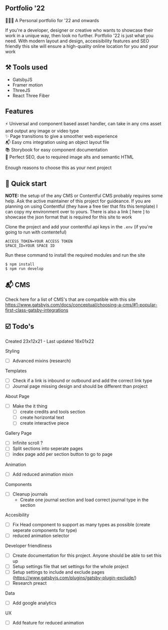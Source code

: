 ## Portfolio '22

🧑🏽‍🎨 A Personal portfolio for '22 and onwards

If you're a developer, designer or creative who wants to showcase their work in a unique way, then look no further. Portfolio '22 is just what you need. With modern layout and design, accesisibility features and SEO friendly this site will ensure a high-quality online location for you and your work

## ⚒ Tools used

- GatsbyJS <br>
- Framer motion <br>
- ThreeJS <br>
- React Three Fiber

## Features

⚡️ Universal and component based asset handler, can take in any cms asset and output any image or video type <br>
✨ Page transitions to give a smoother web experience <br>
📬 Easy cms integration using an object layout file <br>
📚 Storybook for easy component documentation <br>
👀 Perfect SEO, due to required image alts and semantic HTML <br>
<br>
Enough reasons to choose this as your next project

## 🚀 Quick start

<b>NOTE:</b> the setup of the any CMS or Contentful CMS probably requires some help. Ask the active maintainer of this project for guideance. If you are planning on using Contentful (they have a free tier that fits this template) I can copy my environment over to yours.
There is also a link [ here ] to showcase the json format that is required for this site to work

Clone the project and add your contentful api keys in the `.env` (if you're going to run with contenteful)

```
ACCESS_TOKEN=YOUR ACCESS TOKEN
SPACE_ID=YOUR SPACE ID
```

Run these command to install the required modules and run the site

```
$ npm install
$ npm run develop
```

## 📬 CMS

Check here for a list of CMS's that are compatible with this site
https://www.gatsbyjs.com/docs/conceptual/choosing-a-cms/#1-popular-first-class-gatsby-integrations

## ☑️ Todo's

Created 23x12x21 - Last updated 16x01x22

Styling

- [ ] Advanced mixins (research)

Templates
- [ ] Check if a link is inbound or outbound and add the correct link type
- [ ] Journal page missing design and should be different than project

About Page

- [ ] Make the it thing
  - [ ] create credits and tools section
  - [ ] create horizontal text
  - [ ] create interactive piece

Gallery Page

- [ ] Infinite scroll ?
- [ ] Split sections into seperate pages
- [ ] index page add per section button to go to page

Animation

- [ ] Add reduced animation mixin

Components

- [ ] Cleanup journals
  - Create one journal section and load correct journal type in the section

Accesibility

- [ ] Fix Head component to support as many types as possible (create seperate components for type)
- [ ] reduced animation selector

Developer friendliness

- [ ] Create documentation for this project. Anyone should be able to set this up
- [ ] Setup settings file that set settings for the whole project
- [ ] Setup settings to include and exclude pages (https://www.gatsbyjs.com/plugins/gatsby-plugin-exclude/)
- [ ] Research preact

Data

- [ ] Add google analytics

UX

- [ ] Add feature for reduced animation
